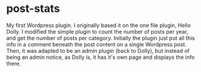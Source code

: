# post-stats
My first Wordpress plugin. I originally based it on the one file plugin, Hello Dolly. I modified the simple plugin to count the number of posts per year, and get the number of posts per category. Initially the plugin just put all this info in a comment beneath the post content on a single Wordpress post. Then, it was adapted to be an admin plugin (back to Dolly), but instead of being an admin notice, as Dolly is, it has it's own page and displays the info there.
